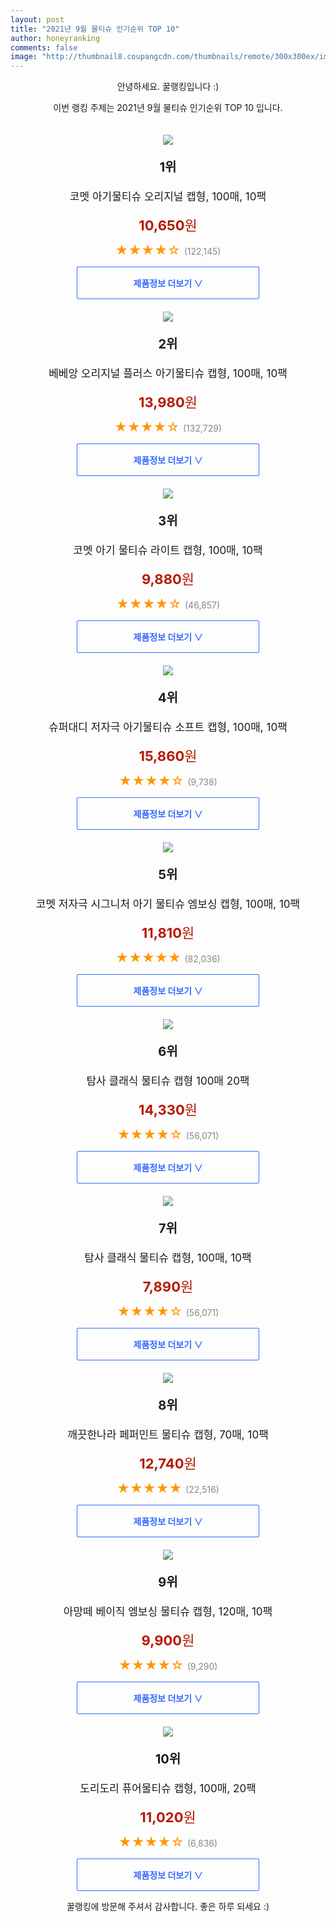 ```yaml
--- 
layout: post 
title: "2021년 9월 물티슈 인기순위 TOP 10" 
author: honeyranking 
comments: false 
image: "http://thumbnail8.coupangcdn.com/thumbnails/remote/300x300ex/image/retail/images/62877322306564-09c49536-7700-4e3c-b0fd-07ed745db137.jpg" 
--- 
```

<p style="text-align: center;">안녕하세요. 꿀랭킹입니다 :)</p> <p style="text-align: center;">이번 랭킹 주제는 2021년 9월 물티슈 인기순위 TOP 10 입니다.</p><center><img src="http://thumbnail8.coupangcdn.com/thumbnails/remote/300x300ex/image/retail/images/62877322306564-09c49536-7700-4e3c-b0fd-07ed745db137.jpg" style="margin-top:20px" /></center> <p style="text-align: center; font-size: 20px"><b>1위</b></p> <p style="text-align: center; font-size: 17px">코멧 아기물티슈 오리지널 캡형, 100매, 10팩</p> <p style="text-align: center;"><span style="color: #b61800; font-size: 22px;"><b>10,650</b>원</span></p> <p style="text-align: center;"><span style="color: #ff9600; font-size: 20px;">★★★★☆ </span><span style="color: #878787;">(122,145)</span></p> <center><a href="https://coupa.ng/b6M9t1"> <div style="font-size: 14px; display: inline-block; padding: 15px 90px; color: #346aff; border-radius: 2px; border: 1px solid #346aff; cursor: pointer;"><b>제품정보 더보기 &or;</b></div> </a></center><center><img src="http://thumbnail7.coupangcdn.com/thumbnails/remote/300x300ex/image/retail/images/13447155586685-ed510afb-8654-452d-b710-caf7140b49fd.jpg" style="margin-top:20px" /></center> <p style="text-align: center; font-size: 20px"><b>2위</b></p> <p style="text-align: center; font-size: 17px">베베앙 오리지널 플러스 아기물티슈 캡형, 100매, 10팩</p> <p style="text-align: center;"><span style="color: #b61800; font-size: 22px;"><b>13,980</b>원</span></p> <p style="text-align: center;"><span style="color: #ff9600; font-size: 20px;">★★★★☆ </span><span style="color: #878787;">(132,729)</span></p> <center><a href=""> <div style="font-size: 14px; display: inline-block; padding: 15px 90px; color: #346aff; border-radius: 2px; border: 1px solid #346aff; cursor: pointer;"><b>제품정보 더보기 &or;</b></div> </a></center><center><img src="http://thumbnail7.coupangcdn.com/thumbnails/remote/300x300ex/image/product/image/vendoritem/2019/05/15/4403776133/c190a91c-dfc3-4e60-a6b2-8b5fa7e88885.jpg" style="margin-top:20px" /></center> <p style="text-align: center; font-size: 20px"><b>3위</b></p> <p style="text-align: center; font-size: 17px">코멧 아기 물티슈 라이트 캡형, 100매, 10팩</p> <p style="text-align: center;"><span style="color: #b61800; font-size: 22px;"><b>9,880</b>원</span></p> <p style="text-align: center;"><span style="color: #ff9600; font-size: 20px;">★★★★☆ </span><span style="color: #878787;">(46,857)</span></p> <center><a href="https://coupa.ng/b6M9t3"> <div style="font-size: 14px; display: inline-block; padding: 15px 90px; color: #346aff; border-radius: 2px; border: 1px solid #346aff; cursor: pointer;"><b>제품정보 더보기 &or;</b></div> </a></center><center><img src="http://thumbnail6.coupangcdn.com/thumbnails/remote/300x300ex/image/retail/images/10510007737883-54fb7b82-3e6a-40ac-9742-0ed1841f0e0d.jpg" style="margin-top:20px" /></center> <p style="text-align: center; font-size: 20px"><b>4위</b></p> <p style="text-align: center; font-size: 17px">슈퍼대디 저자극 아기물티슈 소프트 캡형, 100매, 10팩</p> <p style="text-align: center;"><span style="color: #b61800; font-size: 22px;"><b>15,860</b>원</span></p> <p style="text-align: center;"><span style="color: #ff9600; font-size: 20px;">★★★★☆ </span><span style="color: #878787;">(9,738)</span></p> <center><a href="https://coupa.ng/b6M9t5"> <div style="font-size: 14px; display: inline-block; padding: 15px 90px; color: #346aff; border-radius: 2px; border: 1px solid #346aff; cursor: pointer;"><b>제품정보 더보기 &or;</b></div> </a></center><center><img src="http://thumbnail7.coupangcdn.com/thumbnails/remote/300x300ex/image/retail/images/5683389351774-49602307-9b8a-4eae-841f-9030b9e70708.jpg" style="margin-top:20px" /></center> <p style="text-align: center; font-size: 20px"><b>5위</b></p> <p style="text-align: center; font-size: 17px">코멧 저자극 시그니처 아기 물티슈 엠보싱 캡형, 100매, 10팩</p> <p style="text-align: center;"><span style="color: #b61800; font-size: 22px;"><b>11,810</b>원</span></p> <p style="text-align: center;"><span style="color: #ff9600; font-size: 20px;">★★★★★ </span><span style="color: #878787;">(82,036)</span></p> <center><a href="https://coupa.ng/b6M9t7"> <div style="font-size: 14px; display: inline-block; padding: 15px 90px; color: #346aff; border-radius: 2px; border: 1px solid #346aff; cursor: pointer;"><b>제품정보 더보기 &or;</b></div> </a></center><center><img src="http://thumbnail10.coupangcdn.com/thumbnails/remote/300x300ex/image/retail/images/436314960169675-7d07cfe9-db8d-4489-a637-c94000037e0c.jpg" style="margin-top:20px" /></center> <p style="text-align: center; font-size: 20px"><b>6위</b></p> <p style="text-align: center; font-size: 17px">탐사 클래식 물티슈 캡형 100매 20팩</p> <p style="text-align: center;"><span style="color: #b61800; font-size: 22px;"><b>14,330</b>원</span></p> <p style="text-align: center;"><span style="color: #ff9600; font-size: 20px;">★★★★☆ </span><span style="color: #878787;">(56,071)</span></p> <center><a href="https://coupa.ng/b6M9t8"> <div style="font-size: 14px; display: inline-block; padding: 15px 90px; color: #346aff; border-radius: 2px; border: 1px solid #346aff; cursor: pointer;"><b>제품정보 더보기 &or;</b></div> </a></center><center><img src="http://thumbnail7.coupangcdn.com/thumbnails/remote/300x300ex/image/retail/images/164153445891991-af0d5790-2402-4a6d-95d6-25a2bbd579d1.jpg" style="margin-top:20px" /></center> <p style="text-align: center; font-size: 20px"><b>7위</b></p> <p style="text-align: center; font-size: 17px">탐사 클래식 물티슈 캡형, 100매, 10팩</p> <p style="text-align: center;"><span style="color: #b61800; font-size: 22px;"><b>7,890</b>원</span></p> <p style="text-align: center;"><span style="color: #ff9600; font-size: 20px;">★★★★☆ </span><span style="color: #878787;">(56,071)</span></p> <center><a href="https://coupa.ng/b6M9ua"> <div style="font-size: 14px; display: inline-block; padding: 15px 90px; color: #346aff; border-radius: 2px; border: 1px solid #346aff; cursor: pointer;"><b>제품정보 더보기 &or;</b></div> </a></center><center><img src="http://thumbnail7.coupangcdn.com/thumbnails/remote/300x300ex/image/retail/images/663036570354811-6f7d1682-67f8-4867-8c8c-005f0fe90b0d.jpg" style="margin-top:20px" /></center> <p style="text-align: center; font-size: 20px"><b>8위</b></p> <p style="text-align: center; font-size: 17px">깨끗한나라 페퍼민트 물티슈 캡형, 70매, 10팩</p> <p style="text-align: center;"><span style="color: #b61800; font-size: 22px;"><b>12,740</b>원</span></p> <p style="text-align: center;"><span style="color: #ff9600; font-size: 20px;">★★★★★ </span><span style="color: #878787;">(22,516)</span></p> <center><a href="https://coupa.ng/b6M9uc"> <div style="font-size: 14px; display: inline-block; padding: 15px 90px; color: #346aff; border-radius: 2px; border: 1px solid #346aff; cursor: pointer;"><b>제품정보 더보기 &or;</b></div> </a></center><center><img src="http://thumbnail7.coupangcdn.com/thumbnails/remote/300x300ex/image/retail/images/2018/05/25/12/8/25eda8b3-8ddd-4184-9140-a9182b229e77.jpg" style="margin-top:20px" /></center> <p style="text-align: center; font-size: 20px"><b>9위</b></p> <p style="text-align: center; font-size: 17px">아망떼 베이직 엠보싱 물티슈 캡형, 120매, 10팩</p> <p style="text-align: center;"><span style="color: #b61800; font-size: 22px;"><b>9,900</b>원</span></p> <p style="text-align: center;"><span style="color: #ff9600; font-size: 20px;">★★★★☆ </span><span style="color: #878787;">(9,290)</span></p> <center><a href="https://coupa.ng/b6M9ud"> <div style="font-size: 14px; display: inline-block; padding: 15px 90px; color: #346aff; border-radius: 2px; border: 1px solid #346aff; cursor: pointer;"><b>제품정보 더보기 &or;</b></div> </a></center><center><img src="http://thumbnail10.coupangcdn.com/thumbnails/remote/300x300ex/image/product/image/vendoritem/2019/04/04/3685291230/4436ec3b-3bfb-436b-be56-f943991c61cd.jpg" style="margin-top:20px" /></center> <p style="text-align: center; font-size: 20px"><b>10위</b></p> <p style="text-align: center; font-size: 17px">도리도리 퓨어물티슈 캡형, 100매, 20팩</p> <p style="text-align: center;"><span style="color: #b61800; font-size: 22px;"><b>11,020</b>원</span></p> <p style="text-align: center;"><span style="color: #ff9600; font-size: 20px;">★★★★☆ </span><span style="color: #878787;">(6,836)</span></p> <center><a href=""> <div style="font-size: 14px; display: inline-block; padding: 15px 90px; color: #346aff; border-radius: 2px; border: 1px solid #346aff; cursor: pointer;"><b>제품정보 더보기 &or;</b></div> </a></center> <p style="text-align: center;">꿀랭킹에 방문해 주셔서 감사합니다. 좋은 하루 되세요 :)</p>
